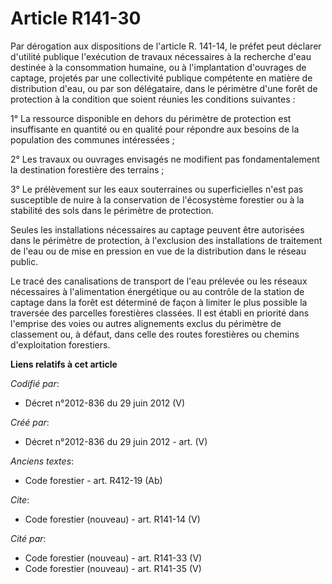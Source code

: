 # Article R141-30

Par dérogation aux dispositions de l'article R. 141-14, le préfet peut déclarer d'utilité publique l'exécution de travaux
nécessaires à la recherche d'eau destinée à la consommation humaine, ou à l'implantation d'ouvrages de captage, projetés par
une collectivité publique compétente en matière de distribution d'eau, ou par son délégataire, dans le périmètre d'une forêt
de protection à la condition que soient réunies les conditions suivantes :

1° La ressource disponible en dehors du périmètre de protection est insuffisante en quantité ou en qualité pour répondre aux
besoins de la population des communes intéressées ;

2° Les travaux ou ouvrages envisagés ne modifient pas fondamentalement la destination forestière des terrains ;

3° Le prélèvement sur les eaux souterraines ou superficielles n'est pas susceptible de nuire à la conservation de
l'écosystème forestier ou à la stabilité des sols dans le périmètre de protection.

Seules les installations nécessaires au captage peuvent être autorisées dans le périmètre de protection, à l'exclusion des
installations de traitement de l'eau ou de mise en pression en vue de la distribution dans le réseau public.

Le tracé des canalisations de transport de l'eau prélevée ou les réseaux nécessaires à l'alimentation énergétique ou au
contrôle de la station de captage dans la forêt est déterminé de façon à limiter le plus possible la traversée des parcelles
forestières classées. Il est établi en priorité dans l'emprise des voies ou autres alignements exclus du périmètre de
classement ou, à défaut, dans celle des routes forestières ou chemins d'exploitation forestiers.

**Liens relatifs à cet article**

_Codifié par_:

  - Décret n°2012-836 du 29 juin 2012 (V)

_Créé par_:

  - Décret n°2012-836 du 29 juin 2012 - art. (V)

_Anciens textes_:

  - Code forestier - art. R412-19 (Ab)

_Cite_:

  - Code forestier (nouveau) - art. R141-14 (V)

_Cité par_:

  - Code forestier (nouveau) - art. R141-33 (V)
  - Code forestier (nouveau) - art. R141-35 (V)
